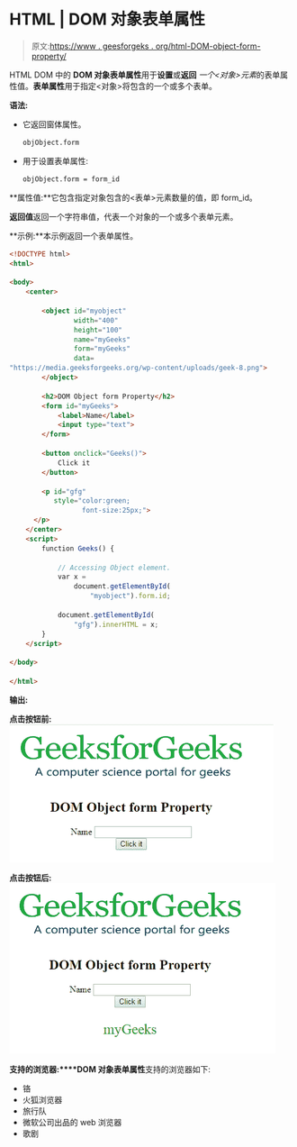 # HTML | DOM 对象表单属性

> 原文:[https://www . geesforgeks . org/html-DOM-object-form-property/](https://www.geeksforgeeks.org/html-dom-object-form-property/)

HTML DOM 中的 **DOM 对象表单属性**用于**设置**或**返回** *一个<对象>元素*的表单属性值。**表单属性**用于指定<对象>将包含的一个或多个表单。

**语法:**

*   它返回窗体属性。

    ```html
    objObject.form
    ```

*   用于设置表单属性:

    ```html
    objObject.form = form_id
    ```

**属性值:**它包含指定对象包含的<表单>元素数量的值，即 form_id。

**返回值**返回一个字符串值，代表一个对象的一个或多个表单元素。

**示例:**本示例返回一个表单属性。

```html
<!DOCTYPE html>
<html>

<body>
    <center>

        <object id="myobject" 
                width="400" 
                height="100"
                name="myGeeks"
                form="myGeeks"
                data=
"https://media.geeksforgeeks.org/wp-content/uploads/geek-8.png">
        </object>

        <h2>DOM Object form Property</h2>
        <form id="myGeeks">
            <label>Name</label>
            <input type="text">
        </form>

        <button onclick="Geeks()">
            Click it
        </button>

        <p id="gfg"
           style="color:green;
                  font-size:25px;">
      </p>
    </center>
    <script>
        function Geeks() {

            // Accessing Object element. 
            var x =
                document.getElementById(
                    "myobject").form.id;

            document.getElementById(
                "gfg").innerHTML = x;
        }
    </script>

</body>

</html>
```

**输出:**

**点击按钮前:**
![](img/d3999cb57b433fe6cd9ad97d771f9c79.png)

**点击按钮后:**
![](img/d211569d5c3bdbeaf328eae2e6d38358.png)

**支持的浏览器:****DOM 对象表单属性**支持的浏览器如下:

*   铬
*   火狐浏览器
*   旅行队
*   微软公司出品的 web 浏览器
*   歌剧